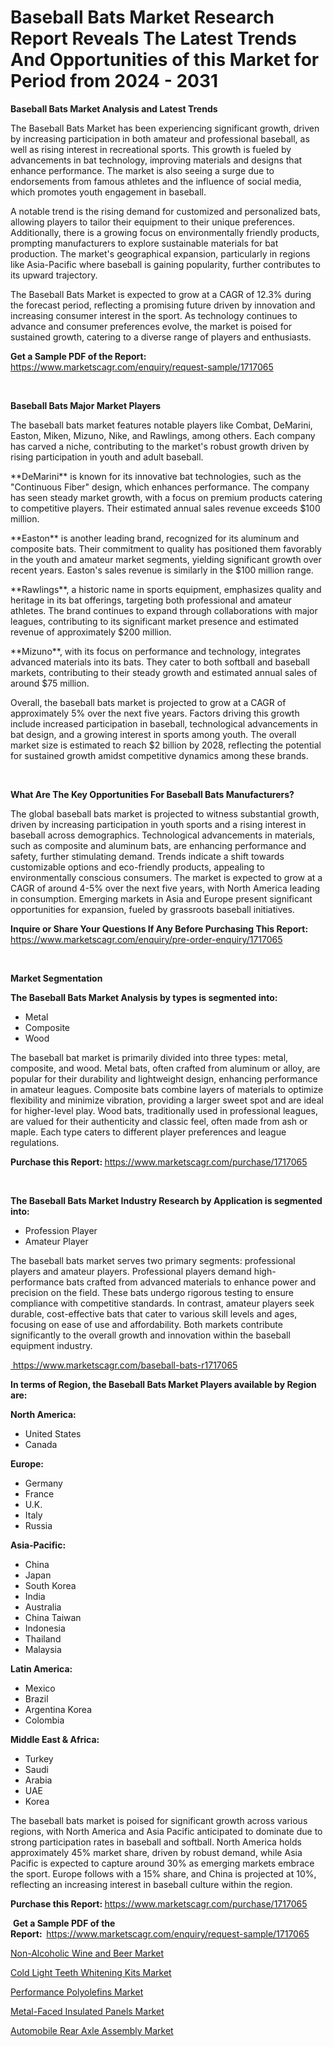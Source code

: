 <p><h1>Baseball Bats Market Research Report Reveals The Latest Trends And Opportunities of this Market for Period from 2024 - 2031</h1></p><p><strong>Baseball Bats Market Analysis and Latest Trends</strong></p>
<p><p>The Baseball Bats Market has been experiencing significant growth, driven by increasing participation in both amateur and professional baseball, as well as rising interest in recreational sports. This growth is fueled by advancements in bat technology, improving materials and designs that enhance performance. The market is also seeing a surge due to endorsements from famous athletes and the influence of social media, which promotes youth engagement in baseball.</p><p>A notable trend is the rising demand for customized and personalized bats, allowing players to tailor their equipment to their unique preferences. Additionally, there is a growing focus on environmentally friendly products, prompting manufacturers to explore sustainable materials for bat production. The market's geographical expansion, particularly in regions like Asia-Pacific where baseball is gaining popularity, further contributes to its upward trajectory.</p><p>The Baseball Bats Market is expected to grow at a CAGR of 12.3% during the forecast period, reflecting a promising future driven by innovation and increasing consumer interest in the sport. As technology continues to advance and consumer preferences evolve, the market is poised for sustained growth, catering to a diverse range of players and enthusiasts.</p></p>
<p><strong>Get a Sample PDF of the Report:&nbsp;</strong> <a href="https://www.marketscagr.com/enquiry/request-sample/1717065?utm_campaign=1285&utm_medium=2&utm_source=Github&utm_content=ia&utm_term=13102024&utm_id=baseball-bats">https://www.marketscagr.com/enquiry/request-sample/1717065</a></p>
<p>&nbsp;</p>
<p><strong>Baseball Bats Major Market Players</strong></p>
<p><p>The baseball bats market features notable players like Combat, DeMarini, Easton, Miken, Mizuno, Nike, and Rawlings, among others. Each company has carved a niche, contributing to the market's robust growth driven by rising participation in youth and adult baseball.</p><p>**DeMarini** is known for its innovative bat technologies, such as the "Continuous Fiber" design, which enhances performance. The company has seen steady market growth, with a focus on premium products catering to competitive players. Their estimated annual sales revenue exceeds $100 million.</p><p>**Easton** is another leading brand, recognized for its aluminum and composite bats. Their commitment to quality has positioned them favorably in the youth and amateur market segments, yielding significant growth over recent years. Easton's sales revenue is similarly in the $100 million range.</p><p>**Rawlings**, a historic name in sports equipment, emphasizes quality and heritage in its bat offerings, targeting both professional and amateur athletes. The brand continues to expand through collaborations with major leagues, contributing to its significant market presence and estimated revenue of approximately $200 million.</p><p>**Mizuno**, with its focus on performance and technology, integrates advanced materials into its bats. They cater to both softball and baseball markets, contributing to their steady growth and estimated annual sales of around $75 million.</p><p>Overall, the baseball bats market is projected to grow at a CAGR of approximately 5% over the next five years. Factors driving this growth include increased participation in baseball, technological advancements in bat design, and a growing interest in sports among youth. The overall market size is estimated to reach $2 billion by 2028, reflecting the potential for sustained growth amidst competitive dynamics among these brands.</p></p>
<p>&nbsp;</p>
<p><strong>What Are The Key Opportunities For Baseball Bats Manufacturers?</strong></p>
<p><p>The global baseball bats market is projected to witness substantial growth, driven by increasing participation in youth sports and a rising interest in baseball across demographics. Technological advancements in materials, such as composite and aluminum bats, are enhancing performance and safety, further stimulating demand. Trends indicate a shift towards customizable options and eco-friendly products, appealing to environmentally conscious consumers. The market is expected to grow at a CAGR of around 4-5% over the next five years, with North America leading in consumption. Emerging markets in Asia and Europe present significant opportunities for expansion, fueled by grassroots baseball initiatives.</p></p>
<p><strong>Inquire or Share Your Questions If Any Before Purchasing This Report:</strong> <a href="https://www.marketscagr.com/enquiry/pre-order-enquiry/1717065?utm_campaign=1285&utm_medium=2&utm_source=Github&utm_content=ia&utm_term=13102024&utm_id=baseball-bats">https://www.marketscagr.com/enquiry/pre-order-enquiry/1717065</a></p>
<p>&nbsp;</p>
<p><strong>Market Segmentation</strong></p>
<p><strong>The Baseball Bats Market Analysis by types is segmented into:</strong></p>
<p><ul><li>Metal</li><li>Composite</li><li>Wood</li></ul></p>
<p><p>The baseball bat market is primarily divided into three types: metal, composite, and wood. Metal bats, often crafted from aluminum or alloy, are popular for their durability and lightweight design, enhancing performance in amateur leagues. Composite bats combine layers of materials to optimize flexibility and minimize vibration, providing a larger sweet spot and are ideal for higher-level play. Wood bats, traditionally used in professional leagues, are valued for their authenticity and classic feel, often made from ash or maple. Each type caters to different player preferences and league regulations.</p></p>
<p><strong>Purchase this Report:&nbsp;</strong><a href="https://www.marketscagr.com/purchase/1717065?utm_campaign=1285&utm_medium=2&utm_source=Github&utm_content=ia&utm_term=13102024&utm_id=baseball-bats">https://www.marketscagr.com/purchase/1717065</a></p>
<p>&nbsp;</p>
<p><strong>The Baseball Bats Market Industry Research by Application is segmented into:</strong></p>
<p><ul><li>Profession Player</li><li>Amateur Player</li></ul></p>
<p><p>The baseball bats market serves two primary segments: professional players and amateur players. Professional players demand high-performance bats crafted from advanced materials to enhance power and precision on the field. These bats undergo rigorous testing to ensure compliance with competitive standards. In contrast, amateur players seek durable, cost-effective bats that cater to various skill levels and ages, focusing on ease of use and affordability. Both markets contribute significantly to the overall growth and innovation within the baseball equipment industry.</p></p>
<p><a href="https://www.marketscagr.com/baseball-bats-r1717065?utm_campaign=1285&utm_medium=2&utm_source=Github&utm_content=ia&utm_term=13102024&utm_id=baseball-bats">&nbsp;https://www.marketscagr.com/baseball-bats-r1717065</a></p>
<p><strong>In terms of Region, the Baseball Bats Market Players available by Region are:</strong></p>
<p>
    <p> <strong> North America: </strong>
        <ul>
            <li>United States</li>
            <li>Canada</li>
        </ul>
        </p> 
    <p> <strong> Europe: </strong>
        <ul>
            <li>Germany</li>
            <li>France</li>
            <li>U.K.</li>
            <li>Italy</li>
            <li>Russia</li>
        </ul>
        </p> 
    <p> <strong> Asia-Pacific: </strong>
        <ul>
            <li>China</li>
            <li>Japan</li>
            <li>South Korea</li>
            <li>India</li>
            <li>Australia</li>
            <li>China Taiwan</li>
            <li>Indonesia</li>
            <li>Thailand</li>
            <li>Malaysia</li>
        </ul>
        </p> 
    <p> <strong> Latin America: </strong>
        <ul>
            <li>Mexico</li>
            <li>Brazil</li>
            <li>Argentina Korea</li>
            <li>Colombia</li>
        </ul>
        </p> 
    <p> <strong> Middle East & Africa: </strong>
        <ul>
            <li>Turkey</li>
            <li>Saudi</li>
            <li>Arabia</li>
            <li>UAE</li>
            <li>Korea</li>
        </ul>
    </p>
    </p>
<p><p>The baseball bats market is poised for significant growth across various regions, with North America and Asia Pacific anticipated to dominate due to strong participation rates in baseball and softball. North America holds approximately 45% market share, driven by robust demand, while Asia Pacific is expected to capture around 30% as emerging markets embrace the sport. Europe follows with a 15% share, and China is projected at 10%, reflecting an increasing interest in baseball culture within the region.</p></p>
<p><strong>Purchase this Report: </strong><a href="https://www.marketscagr.com/purchase/1717065?utm_campaign=1285&utm_medium=2&utm_source=Github&utm_content=ia&utm_term=13102024&utm_id=baseball-bats">https://www.marketscagr.com/purchase/1717065</a></p>
<p>&nbsp;<strong>Get a Sample PDF of the Report:&nbsp;&nbsp;</strong><a href="https://www.marketscagr.com/enquiry/request-sample/1717065?utm_campaign=1285&utm_medium=2&utm_source=Github&utm_content=ia&utm_term=13102024&utm_id=baseball-bats">https://www.marketscagr.com/enquiry/request-sample/1717065</a></p>
<p><strong></strong></p>
<p><p><a href="https://www.linkedin.com/pulse/non-alcoholic-wine-beer-market-segmentation-geographical-od9rf?utm_campaign=1285&utm_medium=2&utm_source=Github&utm_content=ia&utm_term=13102024&utm_id=baseball-bats">Non-Alcoholic Wine and Beer Market</a></p><p><a href="https://www.linkedin.com/pulse/global-cold-light-teeth-whitening-kits-industry-analysis-3iikf?utm_campaign=1285&utm_medium=2&utm_source=Github&utm_content=ia&utm_term=13102024&utm_id=baseball-bats">Cold Light Teeth Whitening Kits Market</a></p><p><a href="https://www.linkedin.com/pulse/global-performance-polyolefins-market-projected-grow-cagr-l8kjf?utm_campaign=1285&utm_medium=2&utm_source=Github&utm_content=ia&utm_term=13102024&utm_id=baseball-bats">Performance Polyolefins Market</a></p><p><a href="https://www.linkedin.com/pulse/metal-faced-insulated-panels-market-research-report-exploring-size-mieye?utm_campaign=1285&utm_medium=2&utm_source=Github&utm_content=ia&utm_term=13102024&utm_id=baseball-bats">Metal-Faced Insulated Panels Market</a></p><p><a href="https://www.linkedin.com/pulse/automobile-rear-axle-assembly-market-research-report-2024-h1lff?utm_campaign=1285&utm_medium=2&utm_source=Github&utm_content=ia&utm_term=13102024&utm_id=baseball-bats">Automobile Rear Axle Assembly Market</a></p></p>